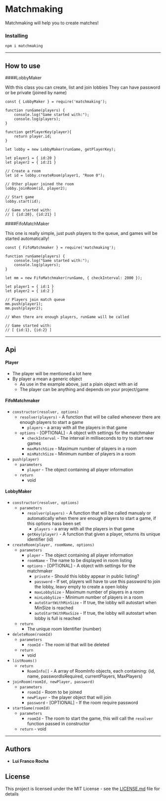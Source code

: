 # Matchmaking

Matchmaking will help you to create matches!

### Installing

```
npm i matchmaking
```
---
## How to use

####LobbyMaker

With this class you can create, list and join lobbies
They can have password or be private (joined by name)

```
const { LobbyMaker } = require('matchmaking');

function runGame(players) {
	console.log("Game started with:");
	console.log(players);
}

function getPlayerKey(player){
	return player.id;
}

let lobby = new LobbyMaker(runGame, getPlayerKey);

let player1 = { id:20 }
let player2 = { id:21 }

// Create a room
let id = lobby.createRoom(player1, "Room 0");

// Other player joined the room
lobby.joinRoom(id, player2);

// Start game
lobby.start(id);

// Game started with:
// [ {id:20}, {id:21} ]

```

####FifoMatchMaker

This one is really simple, just push players to the queue, and games will be started automatically!

```
const { FifoMatchmaker } = require('matchmaking');

function runGame(players) {
	console.log("Game started with:");
	console.log(players);
}

let mm = new FifoMatchmaker(runGame, { checkInterval: 2000 });

let player1 = { id:1 }
let player2 = { id:2 }

// Players join match queue
mm.push(player1);
mm.push(player2);

// When there are enough players, runGame will be called

// Game started with:
// [ {id:1}, {id:2} ]

```
---
## Api

#### Player

- The player will be mentioned a lot here
- By player a mean a generic object
	- As use in the example above, just a plain object with an id
	- The player can be anything and depends on your project/game

#### FifoMatchmaker

- `constructor(resolver, options)`
	- `resolver(players)` - A function that will be called whenever there are enough players to start a game
		- `players` - a array with all the players in that game
	- `options` - [OPTIONAL] - A object with settings for the matchmaker
		- `checkInterval` - The interval in milliseconds to try to start new games
		- `maxMatchSize` - Maximum number of players in a room
		- `minMatchSize` - Minimum number of players in a room
- `push(player)`
	- `parameters`
		- `player` - The object containing all player information
	- `return`
		- void

#### LobbyMaker
- `constructor(resolver, options)`
	- `parameters`
		- `resolver(players)` - A function that will be called manualy or automatically when there are enough players to start a game, if this options hass been set
			- `players` - a array with all the players in that game
		- `getKey(player)` - A function that given a player, returns its unique identifier (id)
- `createRoom(player, roomName, options)`
	- `parameters`
		- `player` - The object containing all player information
		- `roomName` - The name to be displayed in room listing
		- `options` - [OPTIONAL] - A object with settings for the matchmaker
			- `private` - Should this lobby appear in public listing?
			- `password` - If set, players will have to use this password to join the lobby, leavy empty to create a open lobby
			- `maxLobbySize` - Maximum number of players in a room
			- `minLobbySize` - Minimum number of players in a room
			- `autoStartWithMinSize` - If true, the lobby will autostart when MinSize is reached
			- `autoStartWithMaxSize` - If true, the lobby will autostart when lobby is full is reached
	- `return`
		- The unique room Identifier (number)
- `deleteRoom(roomId)`
	- `parameters`
		- `roomId` - The room id that will be deleted
	- `return`
		- void
- `listRooms()`
	- `return`
		- `RoomInfo[]` - A array of RoomInfo objects, each containing: {id, name, passwordIsRequired, currentPlayers, MaxPlayers}
- `joinRoom(roomId, newPlayer, password)`
	- `parameters`
		- `roomId` - Room to be joined
		- `newPlayer` - the player object that will join
		- `password` - [OPTIONAL] - If the room require password
- `startGame(roomId)`
	- `parameters`
		- `roomId` - The room to start the game, this will call the `resolver` function passed in constructor
	- `return` - void
---
## Authors

* **Lui Franco Rocha**

## License

This project is licensed under the MIT License - see the [LICENSE.md](LICENSE.md) file for details